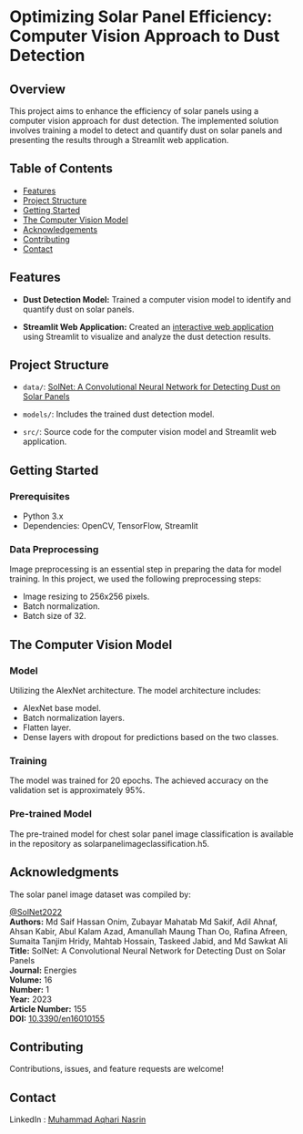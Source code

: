 

# Optimizing Solar Panel Efficiency: Computer Vision Approach to Dust Detection

## Overview

This project aims to enhance the efficiency of solar panels using a computer vision approach for dust detection. The implemented solution involves training a model to detect and quantify dust on solar panels and presenting the results through a Streamlit web application.

## Table of Contents

- [Features](#features)
- [Project Structure](#project-structure)
- [Getting Started](#getting-started)
- [The Computer Vision Model](#the-computer-vision-model)
- [Acknowledgements](#acknowledgements)
- [Contributing](#contributing)
- [Contact](#contact)

## Features

- **Dust Detection Model:** Trained a computer vision model to identify and quantify dust on solar panels.
  
- **Streamlit Web Application:** Created an [interactive web application](https://solarpanelimageclassifier.streamlit.app/) using Streamlit to visualize and analyze the dust detection results.


## Project Structure

- `data/`: [SolNet: A Convolutional Neural Network for Detecting Dust on Solar Panels](https://drive.google.com/drive/folders/12Q3MBI8SPw0vHsO_kkS5izkxw0F7tXx4) 
  
- `models/`: Includes the trained dust detection model.

- `src/`: Source code for the computer vision model and Streamlit web application.

## Getting Started

### Prerequisites

- Python 3.x
- Dependencies: OpenCV, TensorFlow, Streamlit
  
### Data Preprocessing

Image preprocessing is an essential step in preparing the data for model training. In this project, we used the following preprocessing steps:

- Image resizing to 256x256 pixels.
- Batch normalization.
- Batch size of 32.

## The Computer Vision Model

### Model

Utilizing the AlexNet architecture. The model architecture includes:

- AlexNet base model.
- Batch normalization layers.
- Flatten layer.
- Dense layers with dropout for predictions based on the two classes.

### Training

The model was trained for 20 epochs. The achieved accuracy on the validation set is approximately 95%.

### Pre-trained Model

The pre-trained model for chest solar panel image classification is available in the repository as solarpanelimageclassification.h5.

## Acknowledgments

The solar panel image dataset was compiled by:

[@SolNet2022](https://www.mdpi.com/1996-1073/16/1/155)  
**Authors:** Md Saif Hassan Onim, Zubayar Mahatab Md Sakif, Adil Ahnaf, Ahsan Kabir, Abul Kalam Azad, Amanullah Maung Than Oo, Rafina Afreen, Sumaita Tanjim Hridy, Mahtab Hossain, Taskeed Jabid, and Md Sawkat Ali  
**Title:** SolNet: A Convolutional Neural Network for Detecting Dust on Solar Panels  
**Journal:** Energies  
**Volume:** 16  
**Number:** 1  
**Year:** 2023  
**Article Number:** 155  
**DOI:** [10.3390/en16010155](https://doi.org/10.3390/en16010155)

## Contributing

Contributions, issues, and feature requests are welcome!

## Contact

LinkedIn : [Muhammad Aqhari Nasrin](https://www.linkedin.com/in/muhammad-aqhari-nasrin-bin-ramli/)

